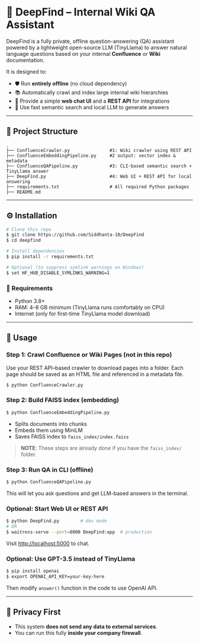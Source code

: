 # 🧠 DeepFind – Internal Wiki QA Assistant

DeepFind is a fully private, offline question-answering (QA) assistant powered by a lightweight open-source LLM (TinyLlama) to answer natural language questions based on your internal **Confluence** or **Wiki** documentation.

It is designed to:

* 🛡️ Run **entirely offline** (no cloud dependency)
* 📚 Automatically crawl and index large internal wiki hierarchies
* 💬 Provide a simple **web chat UI** and a **REST API** for integrations
* 🧠 Use fast semantic search and local LLM to generate answers

---

## 📆 Project Structure

```
.
├── ConfluenceCrawler.py               #1: Wiki crawler using REST API
├── ConfluenceEmbeddingPipeline.py     #2 output: vector index & metadata
├── ConfluenceQAPipeline.py            #3: CLI-based semantic search + TinyLlama answer
├── DeepFind.py                        #4: Web UI + REST API for local answering
├── requirements.txt                   # All required Python packages
├── README.md
```

---

## ⚙️ Installation

```bash
# Clone this repo
$ git clone https://github.com/Siddhanta-10/DeepFind
$ cd deepfind

# Install dependencies
$ pip install -r requirements.txt

# Optional (to suppress symlink warnings on Windows)
$ set HF_HUB_DISABLE_SYMLINKS_WARNING=1
```

### 🧹 Requirements

* Python 3.8+
* RAM: 4–8 GB minimum (TinyLlama runs comfortably on CPU)
* Internet (only for first-time TinyLlama model download)

---

## 🚀 Usage

### Step 1: Crawl Confluence or Wiki Pages (not in this repo)

Use your REST API–based crawler to download pages into a folder. Each page should be saved as an HTML file and referenced in a metadata file.
```bash
$ python ConfluenceCrawler.py
```

### Step 2: Build FAISS index (embedding)

```bash
$ python ConfluenceEmbeddingPipeline.py
```

* Splits documents into chunks
* Embeds them using MiniLM
* Saves FAISS index to `faiss_index/index.faiss`

> **NOTE**: These steps are already done if you have the `faiss_index/` folder.

### Step 3: Run QA in CLI (offline)

```bash
$ python ConfluenceQAPipeline.py
```

This will let you ask questions and get LLM-based answers in the terminal.

### Optional: Start Web UI or REST API

```bash
$ python DeepFind.py        # dev mode
# OR
$ waitress-serve --port=8000 DeepFind:app  # production
```

Visit [http://localhost:5000](http://localhost:5000) to chat.

### Optional: Use GPT-3.5 instead of TinyLlama

```bash
$ pip install openai
$ export OPENAI_API_KEY=your-key-here
```

Then modify `answer()` function in the code to use OpenAI API.

---

## 🔐 Privacy First

* This system **does not send any data to external services**.
* You can run this fully **inside your company firewall**.
